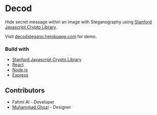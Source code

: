 # Decod

Hide secret message within an image with Steganography using [Stanford Javascript Crypto Library](https://crypto.stanford.edu/sjcl).

Visit [decodstegano.herokuapp.com](https://decodstegano.herokuapp.com) for demo.

### Build with

- [Stanford Javascript Crypto Library](https://crypto.stanford.edu/sjcl)
- [React](https://reactjs.org/docs/getting-started.html)
- [Node.js](https://nodejs.org/en/docs/)
- [Express](https://expressjs.com/en/4x/api.html)

## Contributors

- Fahmi Al - Developer
- [Muhammad Ghozi](https://github.com/Ghozi47) - Designer
